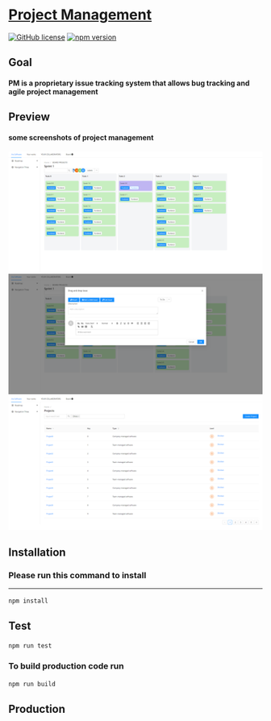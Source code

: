 # [Project Management](https://reactjs.org/)

[![GitHub license](https://img.shields.io/badge/license-MIT-blue.svg)](https://github.com/facebook/react/blob/master/LICENSE)
[![npm version](https://img.shields.io/npm/v/react.svg?style=flat)](https://www.npmjs.com/package/react)

## Goal

#### PM is a proprietary issue tracking system that allows bug tracking and agile project management

## Preview

#### some screenshots of project management

![alt text](https://raw.githubusercontent.com/Mahmudulazamshohan/project_management/master/public/image1.PNG "Screenshot 1")
![alt text](https://raw.githubusercontent.com/Mahmudulazamshohan/project_management/master/public/image2.PNG "Screenshot 2")
![alt text](https://raw.githubusercontent.com/Mahmudulazamshohan/project_management/master/public/image3.PNG "Screenshot 3")

## Installation

### Please run this command to install

<hr>

`npm install `

## Test

`npm run test`

### To build production code run

`npm run build`

## Production
